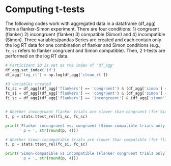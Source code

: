 # Computing t-tests
The following codes work with aggregated data in a dataframe (df_agg) from a flanker-Simon experiment. There are four conditions: 1) congruent (flanker) 2) incongruent (flanker) 3) compatible (Simon) and 4) incompatible (Simon). Three variables/pandas Series are created and each contain only the log RT data for one combination of flanker and Simon conditions (e.g., `fc_sc` refers to flanker congruent and Simon compatible). Then, 2 t-tests are performed on the log RT data.

```python
# Participant ID is set as the index of 'df_agg'
df_agg.set_index('id')
df_agg['log_rt'] = np.log(df_agg['clean_rt'])

#3 variables created
fc_sc = df_agg[(df_agg['flankers'] == 'congruent') & (df_agg['simon'] == 'compatible')] ['log_rt']
fc_si = df_agg[(df_agg['flankers'] == 'congruent') & (df_agg['simon'] == 'incompatible')] ['log_rt']
fi_sc = df_agg[(df_agg['flankers'] == 'incongruent') & (df_agg['simon'] == 'compatible')] ['log_rt']


# Whether incongruent flanker trials are slower than congruent (for Simon-compatible trials only)
t, p = stats.ttest_rel(fi_sc, fc_sc)

print('Flanker incongruent vs. congruent (Simon-compatible trials only) t =', str(round(t, 2)),
      ' p = ', str(round(p, 4)))

# Whether Simon-incompatible trials are slower than compatible (for flanker-congruent trials only)
t, p = stats.ttest_rel(fc_si, fc_sc)

print('Simon-compatible vs incompatible (Flanker congruent trials only) t =', str(round(t, 2)),
      ' p = ', str(round(p, 4)))
